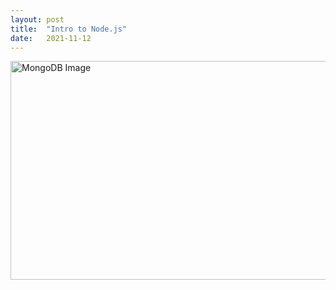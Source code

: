 ```yaml
---
layout: post
title:  "Intro to Node.js"
date:   2021-11-12
---
```

<html>
<head>
<meta charset="utf-8">
<title>Intro to Node.js</title>
<style></style>
</head>
<body>
<img src="https://buddy.works/guides/covers/test-nodejs-app/share-nodejs-logo.png" alt="MongoDB Image" width="600" height="350">
</body>
</html>